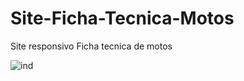 # Site-Ficha-Tecnica-Motos
Site responsivo Ficha tecnica de motos 
<br>

![ind](https://user-images.githubusercontent.com/48594322/80325355-3d23de00-880b-11ea-9139-b35cea4afcdf.png)
